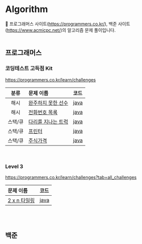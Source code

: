 # Algorithm
🔭 프로그래머스 사이트(https://programmers.co.kr/), 백준 사이트(https://www.acmicpc.net/)의 알고리즘 문제 풀이입니다.   
<br/>

## 프로그래머스 
### 코딩테스트 고득점 Kit  
https://programmers.co.kr/learn/challenges

|분류|문제 이름|코드|
|:--:|:-------|:---|
|해시| [완주하지 못한 선수](https://programmers.co.kr/learn/courses/30/lessons/42576)| [java](https://github.com/songa0/Programmers/blob/main/Hash/%EC%99%84%EC%A3%BC%ED%95%98%EC%A7%80%20%EB%AA%BB%ED%95%9C%20%EC%84%A0%EC%88%98.md#%EB%AC%B8%EC%A0%9C) |
|해시| [전화번호 목록](https://programmers.co.kr/learn/courses/30/lessons/42577) | [java](https://github.com/songa0/Programmers/blob/main/Hash/%EC%A0%84%ED%99%94%EB%B2%88%ED%98%B8%20%EB%AA%A9%EB%A1%9D.md#%EB%AC%B8%EC%A0%9C) |
|스택/큐| [다리를 지나는 트럭](https://programmers.co.kr/learn/courses/30/lessons/42583) | [java](https://github.com/songa0/Programmers/blob/main/Stack%20Queue/%EB%8B%A4%EB%A6%AC%EB%A5%BC%20%EC%A7%80%EB%82%98%EB%8A%94%20%ED%8A%B8%EB%9F%AD.md#%EB%AC%B8%EC%A0%9C)|
|스택/큐| [프린터](https://programmers.co.kr/learn/courses/30/lessons/42587) | [java](https://github.com/songa0/Programmers/blob/main/Stack%20Queue/%ED%94%84%EB%A6%B0%ED%84%B0.md#%EB%AC%B8%EC%A0%9C)|
|스택/큐| [주식가격](https://programmers.co.kr/learn/courses/30/lessons/42584)|[java](https://github.com/songa0/Programmers/blob/main/Stack%20Queue/%EC%A3%BC%EC%8B%9D%EA%B0%80%EA%B2%A9.md#%EB%AC%B8%EC%A0%9C)|
<br/>

### Level 3   
https://programmers.co.kr/learn/challenges?tab=all_challenges

|문제 이름|코드|
|:-------|:---|
|[2 x n 타일링](https://programmers.co.kr/learn/courses/30/lessons/12900)|[java](https://github.com/songa0/Programmers/blob/main/Level%203/2%20x%20n%20%ED%83%80%EC%9D%BC%EB%A7%81.md#%EB%AC%B8%EC%A0%9C)|

<br/><br/>
## 백준
